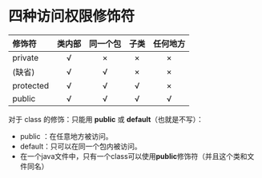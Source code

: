 # 四种访问权限修饰符

| 修饰符 | 类内部 | 同一个包 | 子类 | 任何地方 |
| :------ | :----: | :----: | :----: | :----: |
| private | √ | × | × | × |
|(缺省)| √ | √ | × | × |
| protected | √ | √ | √ | × |
| public | √ | √ | √ | √ |

对于 class 的修饰：只能用 **public** 或 **default**（也就是不写）：

* public ：在任意地方被访问。
* default：只可以在同一个包内被访问。
* 在一个java文件中，只有一个class可以使用**public**修饰符（并且这个类和文件同名）

